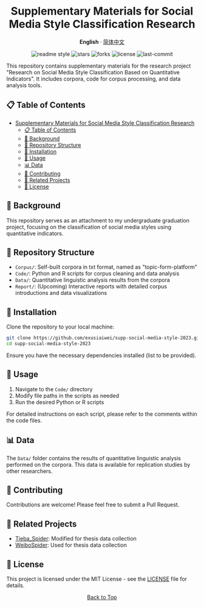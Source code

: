 <div align="center">
<a name="readme-top"></a>

# Supplementary Materials for Social Media Style Classification Research

**English** · [简体中文](./README.zh-CN.md)

<!-- Badges -->
<p>
  <img src="https://img.shields.io/badge/readme%20style-standard-brightgreen.svg" alt="readme style">
  <img src="https://img.shields.io/github/stars/exusiaiwei/supp-social-media-style-2023" alt="stars">
  <img src="https://img.shields.io/github/forks/exusiaiwei/supp-social-media-style-2023" alt="forks">
  <img src="https://img.shields.io/github/license/exusiaiwei/supp-social-media-style-2023" alt="license">
  <img src="https://img.shields.io/github/last-commit/exusiaiwei/supp-social-media-style-2023" alt="last-commit">
</p>

</div>

This repository contains supplementary materials for the research project "Research on Social Media Style Classification Based on Quantitative Indicators". It includes corpora, code for corpus processing, and data analysis tools.

## 📋 Table of Contents

- [Supplementary Materials for Social Media Style Classification Research](#supplementary-materials-for-social-media-style-classification-research)
  - [📋 Table of Contents](#-table-of-contents)
  - [🌟 Background](#-background)
  - [📁 Repository Structure](#-repository-structure)
  - [🔧 Installation](#-installation)
  - [🚀 Usage](#-usage)
  - [📊 Data](#-data)
  - [🤝 Contributing](#-contributing)
  - [🔗 Related Projects](#-related-projects)
  - [📄 License](#-license)

## 🌟 Background

This repository serves as an attachment to my undergraduate graduation project, focusing on the classification of social media styles using quantitative indicators.

## 📁 Repository Structure

- `Corpus/`: Self-built corpora in txt format, named as "topic-form-platform"
- `Code/`: Python and R scripts for corpus cleaning and data analysis
- `Data/`: Quantitative linguistic analysis results from the corpora
- `Report/`: (Upcoming) Interactive reports with detailed corpus introductions and data visualizations

## 🔧 Installation

Clone the repository to your local machine:

```bash
git clone https://github.com/exusiaiwei/supp-social-media-style-2023.git
cd supp-social-media-style-2023
```

Ensure you have the necessary dependencies installed (list to be provided).

## 🚀 Usage

1. Navigate to the `Code/` directory
2. Modify file paths in the scripts as needed
3. Run the desired Python or R scripts

For detailed instructions on each script, please refer to the comments within the code files.

## 📊 Data

The `Data/` folder contains the results of quantitative linguistic analysis performed on the corpora. This data is available for replication studies by other researchers.

## 🤝 Contributing

Contributions are welcome! Please feel free to submit a Pull Request.

## 🔗 Related Projects

- [Tieba_Spider](https://github.com/Aqua-Dream/Tieba_Spider): Modified for thesis data collection
- [WeiboSpider](https://github.com/nghuyong/WeiboSpider): Used for thesis data collection

## 📄 License

This project is licensed under the MIT License - see the [LICENSE](LICENSE) file for details.

<div align="center">
  <p>
    <a href="#-Supplementary Materials for Social Media Style Classification Research">Back to Top</a>
  </p>
</div>